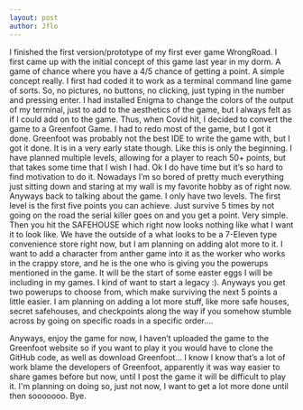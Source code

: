 ```yaml
---
layout: post
author: Jflo
---
```

I finished the first version/prototype of my first ever game WrongRoad. I first came up with the initial concept of this game last year in my dorm. A game of chance where you have a 4/5 chance of getting a point. A simple concept really. I first had coded it to work as a terminal command line game of sorts. So, no pictures, no buttons, no clicking, just typing in the number and pressing enter. I had installed Enigma to change the colors of the output of my terminal, just to add to the aesthetics of the game, but I always felt as if I could add on to the game. Thus, when Covid hit, I decided to convert the game to a Greenfoot Game. I had to redo most of the game, but I got it done. Greenfoot was probably not the best IDE to write the game with, but I got it done. It is in a very early state though. Like this is only the beginning. I have planned multiple levels, allowing for a player to reach 50+ points, but that takes some time that I wish I had. Ok I do have time but it’s so hard to find motivation to do it. Nowadays I’m so bored of pretty much everything just sitting down and staring at my wall is my favorite hobby as of right now. Anyways back to talking about the game. I only have two levels. The first level is the first five points you can achieve. Just survive 5 times by not going on the road the serial killer goes on and you get a point. Very simple. Then you hit the SAFEHOUSE which right now looks nothing like what I want it to look like. We have the outside of a what looks to be a 7-Eleven type convenience store right now, but I am planning on adding alot more to it. I want to add a character from anther game into it as the worker who works in the crappy store, and he is the one who is giving you the powerups mentioned in the game. It will be the start of some easter eggs I will be including in my games. I kind of want to start a legacy :). Anyways you get two powerups to choose from, which make surviving the next 5 points a little easier. I am planning on adding a lot more stuff, like more safe houses, secret safehouses, and checkpoints along the way if you somehow stumble across by going on specific roads in a specific order.... 

Anyways, enjoy the game for now, I haven’t uploaded the game to the Greenfoot website so if you want to play it you would have to clone the GitHub code, as well as download Greenfoot... I know I know that’s a lot of work blame the developers of Greenfoot, apparently it was way easier to share games before but now, until I post the game it will be difficult to play it. I'm planning on doing so, just not now, I want to get a lot more done until then sooooooo. Bye.

